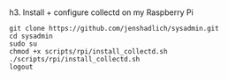 # 

h3. Install + configure collectd on my Raspberry Pi

```
git clone https://github.com/jenshadlich/sysadmin.git
cd sysadmin
sudo su
chmod +x scripts/rpi/install_collectd.sh
./scripts/rpi/install_collectd.sh
logout
```
